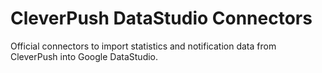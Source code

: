 # CleverPush DataStudio Connectors

Official connectors to import statistics and notification data from CleverPush into Google DataStudio.
